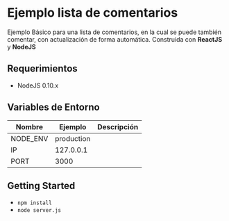 Ejemplo lista de comentarios
====================
Ejemplo Básico para una lista de comentarios, en la cual se puede
también comentar, con actualización de forma automática.
Construida con __ReactJS__ y __NodeJS__

## Requerimientos ##
* NodeJS 0.10.x

## Variables de Entorno ##

| Nombre              | Ejemplo                            | Descripción                            |
| ------------------- | ---------------------------------- | -------------------------------------- |
| NODE_ENV            | production                         |                                        |
| IP                  | 127.0.0.1                          |                                        |
| PORT                | 3000                               |                                        |

## Getting Started ##
* `npm install`
* `node server.js`
